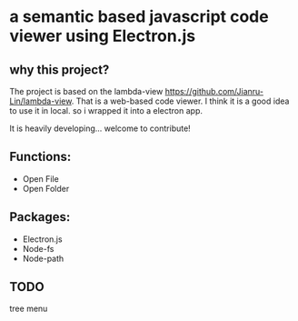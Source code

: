 # a semantic based javascript code viewer using Electron.js


## why this project?
The project is based on the lambda-view https://github.com/Jianru-Lin/lambda-view.
That is a web-based code viewer. I think it is a good idea to use it in local.
so i wrapped it into a electron app.

It is heavily developing...
welcome to contribute!

## Functions: 
* Open File
* Open Folder

## Packages:
* Electron.js
* Node-fs
* Node-path

## TODO
tree menu
